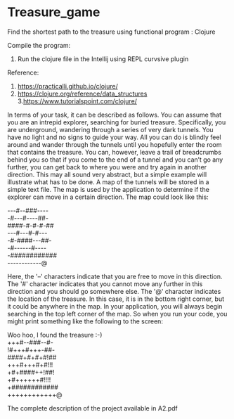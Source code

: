 # Treasure_game
Find the shortest path to the treasure using functional program : Clojure

Compile the program:
1. Run the clojure file in the Intellij using REPL curvsive plugin

Reference:
1. https://practicalli.github.io/clojure/
2. https://clojure.org/reference/data_structures
3.https://www.tutorialspoint.com/clojure/

In terms of your task, it can be described as follows. You can assume that you are an intrepid explorer, searching for buried treasure. Specifically, you are underground, wandering through a series of very dark tunnels. You have no light and no signs to guide your way. All you can do is blindly feel around and wander through the tunnels until you hopefully enter the room that contains the treasure. You can, however, leave a trail of breadcrumbs behind you so that if you come to the end of a tunnel and you can’t go any further, you can get back to where you were and try again in another direction. This may all sound very abstract, but a simple example will illustrate what has to be done. A map of the tunnels will be stored in a simple text file. The map is used by the application to determine if the explorer can move in a certain direction. The map could look like this:                                       

---#--###----                                                                                                                           
-#---#----##-                                                                                                                           
####-#-#-#-##                                                                                                                           
---#---#-#---                                                                                                                           
-#-####---##-                                                                                                                           
-#------#----                                                                                                                           
-############                                                                                                                           
------------@                                                                                                                           
  
  
Here, the '–' characters indicate that you are free to move in this direction. The '#' character indicates that you cannot move any further in this direction and you should go somewhere else. The '@' character indicates the location of the treasure. In this case, it is in the bottom right corner, but it could be anywhere in the map. In your application, you will always begin searching in the top left corner of the map. So when you run your code, you might print something like the following to the screen:

Woo hoo, I found the treasure :-)                                                                                                       
+++#--###--#-                                                                                                                           
!#+++#+++-##-                                                                                                                           
####+#+#+#!##                                                                                                                           
+++#+++#+#!!!                                                                                                                           
+#+####++!##!                                                                                                                           
+#++++++#!!!!                                                                                                                          
+############                                                                                                                           
++++++++++++@  

The complete description of the project available in A2.pdf
